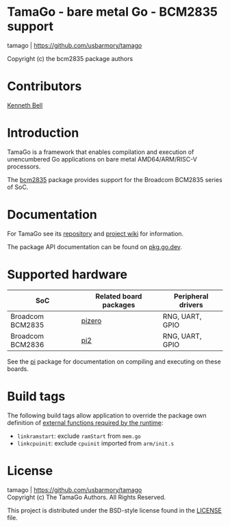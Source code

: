 TamaGo - bare metal Go - BCM2835 support
========================================

tamago | https://github.com/usbarmory/tamago

Copyright (c) the bcm2835 package authors  

Contributors
============

[Kenneth Bell](https://github.com/kenbell)

Introduction
============

TamaGo is a framework that enables compilation and execution of unencumbered Go
applications on bare metal AMD64/ARM/RISC-V processors.

The [bcm2835](https://github.com/usbarmory/tamago/tree/master/soc/bcm2835)
package provides support for the Broadcom BCM2835 series of SoC.

Documentation
=============

For TamaGo see its [repository](https://github.com/usbarmory/tamago) and
[project wiki](https://github.com/usbarmory/tamago/wiki) for information.

The package API documentation can be found on
[pkg.go.dev](https://pkg.go.dev/github.com/usbarmory/tamago).

Supported hardware
==================

| SoC              | Related board packages                                                             | Peripheral drivers |
|------------------|------------------------------------------------------------------------------------|--------------------|
| Broadcom BCM2835 | [pizero](https://github.com/usbarmory/tamago/tree/master/board/raspberrypi/pizero) | RNG, UART, GPIO    |
| Broadcom BCM2836 | [pi2](https://github.com/usbarmory/tamago/tree/master/board/raspberrypi/pi2)       | RNG, UART, GPIO    |

See the [pi](https://github.com/usbarmory/tamago/tree/master/board/raspberrypi) package
for documentation on compiling and executing on these boards.

Build tags
==========

The following build tags allow application to override the package own definition of
[external functions required by the runtime](https://pkg.go.dev/github.com/usbarmory/tamago/doc):

* `linkramstart`: exclude `ramStart` from `mem.go`
* `linkcpuinit`: exclude `cpuinit` imported from `arm/init.s`

License
=======

tamago | https://github.com/usbarmory/tamago  
Copyright (c) The TamaGo Authors. All Rights Reserved.

This project is distributed under the BSD-style license found in the
[LICENSE](https://github.com/usbarmory/tamago/blob/master/LICENSE) file.
